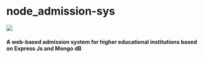# node_admission-sys
<image src = "img/logo.png"></image>
<h4>A web-based admission system for higher educational institutions based on Express Js and Mongo dB</h4>
